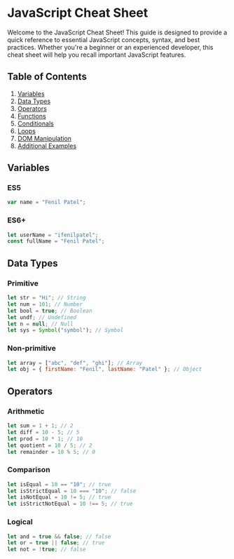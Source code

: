 # JavaScript Cheat Sheet

Welcome to the JavaScript Cheat Sheet! This guide is designed to provide a quick reference to essential JavaScript concepts, syntax, and best practices. Whether you're a beginner or an experienced developer, this cheat sheet will help you recall important JavaScript features.

## Table of Contents

1. [Variables](#variables)
2. [Data Types](#data-types)
3. [Operators](#operators)
4. [Functions](#functions)
5. [Conditionals](#conditionals)
6. [Loops](#loops)
7. [DOM Manipulation](#dom-manipulation)
8. [Additional Examples](#additional-examples)

## Variables

### ES5

```javascript
var name = "Fenil Patel";
```

### ES6+

```javascript
let userName = "ifenilpatel";
const fullName = "Fenil Patel";
```

## Data Types

### Primitive

```javascript
let str = "Hi"; // String
let num = 101; // Number
let bool = true; // Boolean
let undf; // Undefined
let n = null; // Null
let sys = Symbol("symbol"); // Symbol
```

### Non-primitive

```javascript
let array = ["abc", "def", "ghi"]; // Array
let obj = { firstName: "Fenil", lastName: "Patel" }; // Object
```

## Operators

### Arithmetic

```javascript
let sum = 1 + 1; // 2
let diff = 10 - 5; // 5
let prod = 10 * 1; // 10
let quotient = 10 / 5; // 2
let remainder = 10 % 5; // 0
```

### Comparison

```javascript
let isEqual = 10 == "10"; // true
let isStrictEqual = 10 === "10"; // false
let isNotEqual = 10 != 5; // true
let isStrictNotEqual = 10 !== 5; // true
```

### Logical

```javascript
let and = true && false; // false
let or = true || false; // true
let not = !true; // false
```
